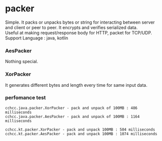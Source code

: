 # packer
Simple. It packs or unpacks bytes or string for interacting between server and client or peer to peer. It encrypts and verifies serialized data.  
Useful at making request/response body for HTTP, packet for TCP/UDP.  
Support Language : java, kotlin

### AesPacker
Nothing special.

### XorPacker
It generates different bytes and length every time for same input data.

### perfomance test
```
cchcc.java.packer.XorPacker - pack and unpack of 100MB : 486 milliseconds
cchcc.java.packer.AesPacker - pack and unpack of 100MB : 1164 milliseconds

cchcc.kt.packer.XorPacker - pack and unpack 100MB : 504 milliseconds
cchcc.kt.packer.AesPacker - pack and unpack 100MB : 1074 milliseconds
```